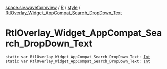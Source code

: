 [space.siy.waveformview](../../index.md) / [R](../index.md) / [style](index.md) / [RtlOverlay_Widget_AppCompat_Search_DropDown_Text](./-rtl-overlay_-widget_-app-compat_-search_-drop-down_-text.md)

# RtlOverlay_Widget_AppCompat_Search_DropDown_Text

`static var RtlOverlay_Widget_AppCompat_Search_DropDown_Text: `[`Int`](https://kotlinlang.org/api/latest/jvm/stdlib/kotlin/-int/index.html)
`static var RtlOverlay_Widget_AppCompat_Search_DropDown_Text: `[`Int`](https://kotlinlang.org/api/latest/jvm/stdlib/kotlin/-int/index.html)
